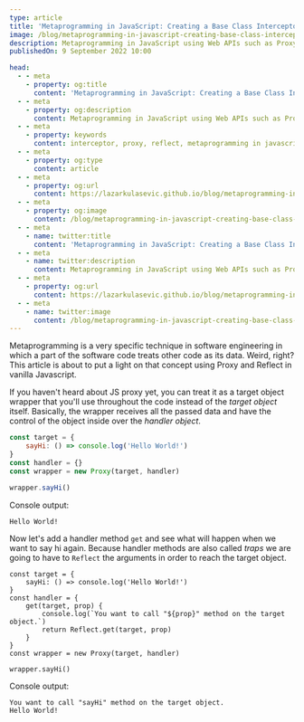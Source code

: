 ```yaml
---
type: article
title: 'Metaprogramming in JavaScript: Creating a Base Class Interceptor'
image: /blog/metaprogramming-in-javascript-creating-base-class-interceptor/featured.png
description: Metaprogramming in JavaScript using Web APIs such as Proxy and Reflect.
publishedOn: 9 September 2022 10:00

head:
  - - meta
    - property: og:title
      content: 'Metaprogramming in JavaScript: Creating a Base Class Interceptor'
  - - meta
    - property: og:description
      content: Metaprogramming in JavaScript using Web APIs such as Proxy and Reflect.
  - - meta
    - property: keywords
      content: interceptor, proxy, reflect, metaprogramming in javascript
  - - meta
    - property: og:type
      content: article
  - - meta
    - property: og:url
      content: https://lazarkulasevic.github.io/blog/metaprogramming-in-javascript-creating-base-class-interceptor.html
  - - meta
    - property: og:image
      content: /blog/metaprogramming-in-javascript-creating-base-class-interceptor/featured.png
  - - meta
    - name: twitter:title
      content: 'Metaprogramming in JavaScript: Creating a Base Class Interceptor'
  - - meta
    - name: twitter:description
      content: Metaprogramming in JavaScript using Web APIs such as Proxy and Reflect.
  - - meta
    - property: og:url
      content: https://lazarkulasevic.github.io/blog/metaprogramming-in-javascript-creating-base-class-interceptor.html
  - - meta
    - name: twitter:image
      content: /blog/metaprogramming-in-javascript-creating-base-class-interceptor/featured.png
---
```


Metaprogramming is a very specific technique in software engineering in which a part of the software code treats other code as its data. Weird, right? This article is about to put a light on that concept using Proxy and Reflect in vanilla Javascript. 

If you haven't heard about JS proxy yet, you can treat it as a target object wrapper that you'll use throughout the code instead of the _target object_ itself. Basically, the wrapper receives all the passed data and have the control of the object inside over the _handler object_. 

```js
const target = {
    sayHi: () => console.log('Hello World!')
}
const handler = {}
const wrapper = new Proxy(target, handler)

wrapper.sayHi()
```

Console output:
```text
Hello World!
```

Now let's add a handler method `get` and see what will happen when we want to say hi again. Because handler methods are also called _traps_ we are going to have to `Reflect` the arguments in order to reach the target object. 

```js{5-8}
const target = {
    sayHi: () => console.log('Hello World!')
}
const handler = {
    get(target, prop) {
        console.log(`You want to call "${prop}" method on the target object.`)
        return Reflect.get(target, prop)
    }
}
const wrapper = new Proxy(target, handler)

wrapper.sayHi()
```

Console output:
```text
You want to call "sayHi" method on the target object.
Hello World!
```
















